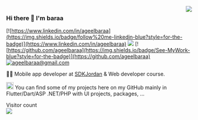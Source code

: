 <img align='right' src="https://github-readme-stats.vercel.app/api?username=ageelbaraa&show_icons=true&theme=synthwave">

### Hi there 👋 I'm baraa

[![https://www.linkedin.com/in/ageelbaraa](https://img.shields.io/badge/follow%20me-linkedin-blue?style=for-the-badge)](https://www.linkedin.com/in/ageelbaraa)
[![](https://img.shields.io/badge/visit-website-orange?style=for-the-badge)]()
[![https://github.com/ageelbaraa](https://img.shields.io/badge/See-MyWork-blue?style=for-the-badge)](https://github.com/ageelbaraa)
[![ageelbaraa@gmail.com](https://img.shields.io/static/v1?label=email&message=me&color=red&logo=gmail&style=for-the-badge&logoColor=white)](mailto:ageelbaraa@gmail.com)

👨‍💻 Mobile app developer at [SDKJordan](https://sdkjordan.com/) & Web developer course.

<img src="https://cdn.worldvectorlogo.com/logos/flutter-logo.svg" alt="Flutter" width="20" height="20"> You can find some of my projects here on my GitHub mainly in Flutter/Dart/ASP .NET/PHP with UI projects, packages, ...



<!--
**ageelbaraa/ageelbaraa** is a ✨ _special_ ✨ repository because its `README.md` (this file) appears on your GitHub profile.

Here are some ideas to get you started:

- 🔭 I’m currently working on ...
- 🌱 I’m currently learning ...
- 👯 I’m looking to collaborate on ...
- 🤔 I’m looking for help with ...
- 💬 Ask me about ...
- 📫 How to reach me: ...
- 😄 Pronouns: ...
- ⚡ Fun fact: ...
-->

<p > 
  Visitor count<br>
  <img src="https://profile-counter.glitch.me/ageelbaraa/count.svg" />
</p>
